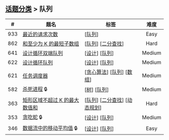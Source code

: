 <!--|This file generated by command(leetcode tag); DO NOT EDIT.            |-->
<!--+----------------------------------------------------------------------+-->
<!--|@author    openset <openset.wang@gmail.com>                           |-->
<!--|@link      https://github.com/openset                                 |-->
<!--|@home      https://github.com/tonymontaro/leetcode-hints                        |-->
<!--+----------------------------------------------------------------------+-->

## [话题分类](https://github.com/tonymontaro/leetcode-hints/blob/master/tag/README.md) > 队列

| # | 题名 | 标签 | 难度 |
| :-: | - | - | :-: |
| 933 | [最近的请求次数](https://github.com/tonymontaro/leetcode-hints/tree/master/problems/number-of-recent-calls) | [[队列](https://github.com/tonymontaro/leetcode-hints/tree/master/tag/queue/README.md)]  | Easy |
| 862 | [和至少为 K 的最短子数组](https://github.com/tonymontaro/leetcode-hints/tree/master/problems/shortest-subarray-with-sum-at-least-k) | [[队列](https://github.com/tonymontaro/leetcode-hints/tree/master/tag/queue/README.md)] [[二分查找](https://github.com/tonymontaro/leetcode-hints/tree/master/tag/binary-search/README.md)]  | Hard |
| 641 | [设计循环双端队列](https://github.com/tonymontaro/leetcode-hints/tree/master/problems/design-circular-deque) | [[设计](https://github.com/tonymontaro/leetcode-hints/tree/master/tag/design/README.md)] [[队列](https://github.com/tonymontaro/leetcode-hints/tree/master/tag/queue/README.md)]  | Medium |
| 622 | [设计循环队列](https://github.com/tonymontaro/leetcode-hints/tree/master/problems/design-circular-queue) | [[设计](https://github.com/tonymontaro/leetcode-hints/tree/master/tag/design/README.md)] [[队列](https://github.com/tonymontaro/leetcode-hints/tree/master/tag/queue/README.md)]  | Medium |
| 621 | [任务调度器](https://github.com/tonymontaro/leetcode-hints/tree/master/problems/task-scheduler) | [[贪心算法](https://github.com/tonymontaro/leetcode-hints/tree/master/tag/greedy/README.md)] [[队列](https://github.com/tonymontaro/leetcode-hints/tree/master/tag/queue/README.md)] [[数组](https://github.com/tonymontaro/leetcode-hints/tree/master/tag/array/README.md)]  | Medium |
| 582 | [杀死进程](https://github.com/tonymontaro/leetcode-hints/tree/master/problems/kill-process) 🔒 | [[树](https://github.com/tonymontaro/leetcode-hints/tree/master/tag/tree/README.md)] [[队列](https://github.com/tonymontaro/leetcode-hints/tree/master/tag/queue/README.md)]  | Medium |
| 363 | [矩形区域不超过 K 的最大数值和](https://github.com/tonymontaro/leetcode-hints/tree/master/problems/max-sum-of-rectangle-no-larger-than-k) | [[队列](https://github.com/tonymontaro/leetcode-hints/tree/master/tag/queue/README.md)] [[二分查找](https://github.com/tonymontaro/leetcode-hints/tree/master/tag/binary-search/README.md)] [[动态规划](https://github.com/tonymontaro/leetcode-hints/tree/master/tag/dynamic-programming/README.md)]  | Hard |
| 353 | [贪吃蛇](https://github.com/tonymontaro/leetcode-hints/tree/master/problems/design-snake-game) 🔒 | [[设计](https://github.com/tonymontaro/leetcode-hints/tree/master/tag/design/README.md)] [[队列](https://github.com/tonymontaro/leetcode-hints/tree/master/tag/queue/README.md)]  | Medium |
| 346 | [数据流中的移动平均值](https://github.com/tonymontaro/leetcode-hints/tree/master/problems/moving-average-from-data-stream) 🔒 | [[设计](https://github.com/tonymontaro/leetcode-hints/tree/master/tag/design/README.md)] [[队列](https://github.com/tonymontaro/leetcode-hints/tree/master/tag/queue/README.md)]  | Easy |
